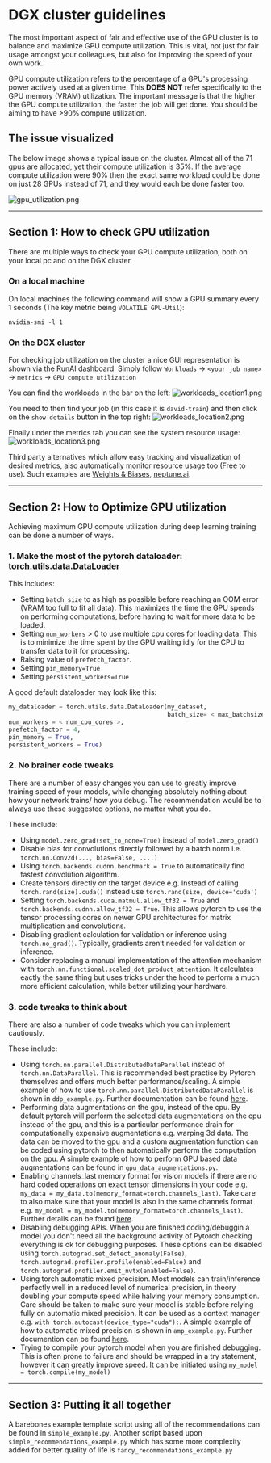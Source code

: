 # DGX cluster guidelines

The most important aspect of fair and effective use of the GPU cluster is to balance and maximize GPU compute
utilization. This is vital, not just for fair usage amongst your colleagues, but also for improving the speed of your
own work.

GPU compute utilization refers to the percentage of a GPU's processing power actively used at a given time. This **DOES
NOT** refer specifically to the GPU memory (VRAM)  utilization. The important message is that the higher the GPU compute
utilization, the faster the job will get done. You should be aiming to have >90% compute utilization.

## The issue visualized

The below image shows a typical issue on the cluster. Almost all of the 71 gpus are allocated, yet their compute
utilization is 35%. If the average compute utilization were 90% then the exact same workload could be done on just 28
GPUs instead of 71, and they would each be done faster too.

![gpu_utilization.png](assets/gpu_utilization.png)

---

## Section 1: How to check GPU utilization

There are multiple ways to check your GPU compute utilization, both on your local pc and on the DGX cluster.

### On a local machine

On local machines the following command will show a GPU summary every 1 seconds (The key metric
being `VOLATILE GPU-Util`):

```shell
nvidia-smi -l 1
```

### On the DGX cluster

For checking job utilization on the cluster a nice GUI representation is shown via the RunAI dashboard. Simply follow
`Workloads` -> `<your job name>` -> `metrics` -> `GPU compute utilization`

You can find the workloads in the bar on the left:
![workloads_location1.png](assets/workloads_location1.png)

You need to then find your job (in this case it is `david-train`) and then click on the `show details` button in the top
right:
![workloads_location2.png](assets/workloads_location2.png)

Finally under the metrics tab you can see the system resource usage:
![workloads_location3.png](assets/workloads_location3.png)

Third party alternatives which allow easy tracking and visualization of desired metrics, also automatically monitor
resource usage too (Free to use). Such examples are [Weights & Biases](https://wandb.ai/site),
[neptune.ai](https://neptune.ai/).

---

## Section 2: How to Optimize GPU utilization

Achieving maximum GPU compute utilization during deep learning training can be done a number of ways.

### 1. Make the most of the pytorch dataloader: [torch.utils.data.DataLoader](https://pytorch.org/docs/stable/data.html#torch.utils.data.DataLoader)

This includes:

- Setting `batch_size` to as high as possible before reaching an OOM error (VRAM too full to fit all data). This
  maximizes the time the GPU spends on performing computations, before having to wait for more data to be loaded.
- Setting `num_workers` > 0 to use multiple cpu cores for loading data. This is to minimize the time spent by the GPU
  waiting idly for the CPU to transfer data to it for processing.
- Raising value of `prefetch_factor`.
- Setting `pin_memory=True`
- Setting `persistent_workers=True`

A good default dataloader may look like this:

```python
my_dataloader = torch.utils.data.DataLoader(my_dataset,
                                            batch_size= < max_batchsize >,
num_workers = < num_cpu_cores >,
prefetch_factor = 4,
pin_memory = True,
persistent_workers = True)
```

### 2. No brainer code tweaks

There are a number of easy changes you can use to greatly improve training speed of your models, while changing
absolutely nothing about how your network trains/ how you debug. The recommendation would be to always use these
suggested options, no matter what you do.

These include:

- Using `model.zero_grad(set_to_none=True)` instead of `model.zero_grad()`
- Disable bias for convolutions directly followed by a batch norm i.e. `torch.nn.Conv2d(..., bias=False, ....)`
- Using `torch.backends.cudnn.benchmark = True` to automatically find fastest convolution algorithm.
- Create tensors directly on the target device e.g. Instead of calling `torch.rand(size).cuda()` instead
  use `torch.rand(size, device='cuda')`
- Setting `torch.backends.cuda.matmul.allow_tf32 = True` and `torch.backends.cudnn.allow_tf32 = True`. This allows
  pytorch to use the tensor processing cores on newer GPU architectures for matrix multiplication and convolutions.
- Disabling gradient calculation for validation or inference using `torch.no_grad()`. Typically, gradients aren’t needed
  for validation or inference.
- Consider replacing a manual implementation of the attention mechanism
  with `torch.nn.functional.scaled_dot_product_attention`. It calculates eactly the same thing but uses tricks under the
  hood to perform a much more efficient calculation, while better utilizing your hardware.

### 3. code tweaks to think about

There are also a number of code tweaks which you can implement cautiously.

These include:

- Using `torch.nn.parallel.DistributedDataParallel` instead of `torch.nn.DataParallel`. This is recommended best
  practise by Pytorch themselves and offers much better performance/scaling. A simple example of how to
  use `torch.nn.parallel.DistributedDataParallel` is shown in `ddp_example.py`. Further documentation can be
  found [here](https://pytorch.org/docs/stable/generated/torch.nn.parallel.DistributedDataParallel.html#torch.nn.parallel.DistributedDataParallel).
- Performing data augmentations on the gpu, instead of the cpu. By default pytorch will perform the selected data
  augmentations on the cpu instead of the gpu, and this is a particular performance drain for computationally expensive
  augmentations e.g. warping 3d data. The data can be moved to the gpu and a custom augmentation function can be coded
  using pytorch to then automatically perform the computation on the gpu. A simple example of how to perform GPU based
  data augmentations can be found in `gpu_data_augmentations.py`.
- Enabling channels_last memory format for vision models if there are no hard coded operations on exact tensor
  dimensions in your code e.g. `my_data = my_data.to(memory_format=torch.channels_last)`. Take care to also make sure
  that your model is also in the same channels format e.g. `my_model = my_model.to(memory_format=torch.channels_last)`.
  Further details can be found [here](https://pytorch.org/tutorials/intermediate/memory_format_tutorial.html).
- Disabling debugging APIs. When you are finished coding/debuggin a model you don't need all the background activity of
  Pytorch checking everything is ok for debugging purposes. These options can be disabled
  using `torch.autograd.set_detect_anomaly(False)`, `torch.autograd.profiler.profile(enabled=False)`
  and `torch.autograd.profiler.emit_nvtx(enabled=False)`.
- Using torch automatic mixed precision. Most models can train/inference perfectly well in a reduced level of numerical
  precision, in theory doubling your compute speed while halving your memory consumption. Care should be taken to make
  sure your model is stable before relying fully on automatic mixed precision. It can be used as a context manager
  e.g. `with torch.autocast(device_type="cuda"):`. A simple example of how to automatic mixed precision is shown
  in `amp_example.py`. Further documention can be found [here](https://pytorch.org/docs/stable/amp.html#torch.autocast).
- Trying to compile your pytorch model when you are finished debugging. This is often prone to failure and should be
  wrapped in a try statement, however it can greatly improve speed. It can
  be initiated using `my_model = torch.compile(my_model)`

---

## Section 3: Putting it all together

A barebones example template script using all of the recommendations can be found in `simple_example.py`. Another script
based upon `simple_recommendations_example.py` which has some more complexity added for better quality of life
is `fancy_recommendations_example.py`